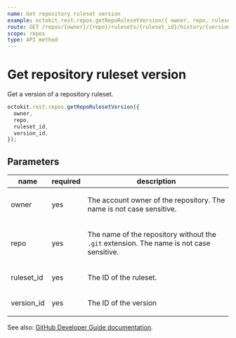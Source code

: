 ```yaml
---
name: Get repository ruleset version
example: octokit.rest.repos.getRepoRulesetVersion({ owner, repo, ruleset_id, version_id })
route: GET /repos/{owner}/{repo}/rulesets/{ruleset_id}/history/{version_id}
scope: repos
type: API method
---
```


# Get repository ruleset version

Get a version of a repository ruleset.

```js
octokit.rest.repos.getRepoRulesetVersion({
  owner,
  repo,
  ruleset_id,
  version_id,
});
```

## Parameters

<table>
  <thead>
    <tr>
      <th>name</th>
      <th>required</th>
      <th>description</th>
    </tr>
  </thead>
  <tbody>
    <tr><td>owner</td><td>yes</td><td>

The account owner of the repository. The name is not case sensitive.

</td></tr>
<tr><td>repo</td><td>yes</td><td>

The name of the repository without the `.git` extension. The name is not case sensitive.

</td></tr>
<tr><td>ruleset_id</td><td>yes</td><td>

The ID of the ruleset.

</td></tr>
<tr><td>version_id</td><td>yes</td><td>

The ID of the version

</td></tr>
  </tbody>
</table>

See also: [GitHub Developer Guide documentation](https://docs.github.com/rest/repos/rules#get-repository-ruleset-version).
